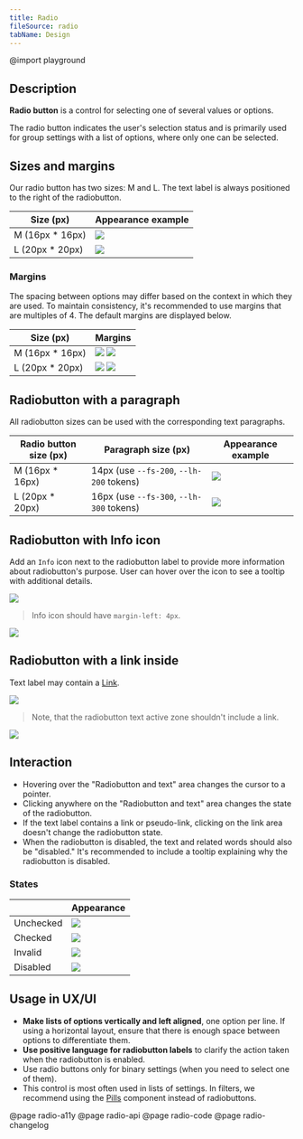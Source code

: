 ```yaml
---
title: Radio
fileSource: radio
tabName: Design
---
```


@import playground

## Description

**Radio button** is a control for selecting one of several values or options.

The radio button indicates the user's selection status and is primarily used for group settings with a list of options, where only one can be selected.

## Sizes and margins

Our radio button has two sizes: M and L. The text label is always positioned to the right of the radiobutton.

| Size (px)        | Appearance example     |
| ---------------- | ---------------------- |
| M (16px \* 16px) | ![](static/size-m.png) |
| L (20px \* 20px) | ![](static/size-l.png) |

### Margins

The spacing between options may differ based on the context in which they are used. To maintain consistency, it's recommended to use margins that are multiples of 4. The default margins are displayed below.

| Size (px)        | Margins                                          |
| ---------------- | ------------------------------------------------ |
| M (16px \* 16px) | ![](static/vert-m.png) ![](static/margins-m.png) |
| L (20px \* 20px) | ![](static/vert-l.png) ![](static/margins-l.png) |

## Radiobutton with a paragraph

All radiobutton sizes can be used with the corresponding text paragraphs.

| Radio button size (px) | Paragraph size (px)                      | Appearance example          |
| ---------------------- | ---------------------------------------- | --------------------------- |
| M (16px \* 16px)       | 14px (use `--fs-200`, `--lh-200` tokens) | ![](static/paragraph-m.png) |
| L (20px \* 20px)       | 16px (use `--fs-300`, `--lh-300` tokens) | ![](static/paragraph-l.png) |

## Radiobutton with Info icon

Add an `Info` icon next to the radiobutton label to provide more information about radiobutton's purpose. User can hover over the icon to see a tooltip with additional details.

![](static/info-icon.png)

> Info icon should have `margin-left: 4px`.

![](static/info-icon-margin.png)

## Radiobutton with a link inside

Text label may contain a [Link](/components/link).

![](static/link.png)

> Note, that the radiobutton text active zone shouldn't include a link.

![](static/link-hover-zone.png)

## Interaction

- Hovering over the "Radiobutton and text" area changes the cursor to a pointer.
- Clicking anywhere on the "Radiobutton and text" area changes the state of the radiobutton.
- If the text label contains a link or pseudo-link, clicking on the link area doesn't change the radiobutton state.
- When the radiobutton is disabled, the text and related words should also be "disabled." It's recommended to include a tooltip explaining why the radiobutton is disabled.

### States

|           | Appearance                           |
| --------- | ------------------------------------ |
| Unchecked | ![](static/radiobutton-default.png)  |
| Checked   | ![](static/radiobutton-checked.png)  |
| Invalid   | ![](static/radiobutton-invalid.png)  |
| Disabled  | ![](static/radiobutton-disabled.png) |

## Usage in UX/UI

- **Make lists of options vertically and left aligned**, one option per line. If using a horizontal layout, ensure that there is enough space between options to differentiate them.
- **Use positive language for radiobutton labels** to clarify the action taken when the radiobutton is enabled.
- Use radio buttons only for binary settings (when you need to select one of them).
- This control is most often used in lists of settings. In filters, we recommend using the [Pills](/components/pills/) component instead of radiobuttons.

@page radio-a11y
@page radio-api
@page radio-code
@page radio-changelog

